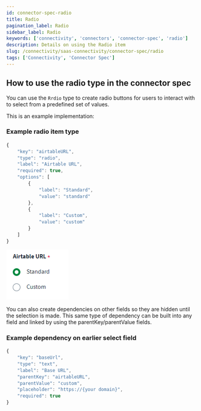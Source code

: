 ```yaml
---
id: connector-spec-radio
title: Radio
pagination_label: Radio
sidebar_label: Radio
keywords: ['connectivity', 'connectors', 'connector-spec', 'radio']
description: Details on using the Radio item
slug: /connectivity/saas-connectivity/connector-spec/radio
tags: ['Connectivity', 'Connector Spec']
---
```


## How to use the radio type in the connector spec

You can use the `Rrdio` type to create radio buttons for users to interact with to select from a predefined set of values.

This is an example implementation:

### Example radio item type

```javascript
{
    "key": "airtableURL",
    "type": "radio",
    "label": "Airtable URL",
    "required": true,
    "options": [
        {
            "label": "Standard",
            "value": "standard"
        },
        {
            "label": "Custom",
            "value": "custom"
        }
    ]
}
```

![radio input type](../img/radio.png)

You can also create dependencies on other fields so they are hidden until the selection is made. This same type of dependency can be built into any field and linked by using the parentKey/parentValue fields.

### Example dependency on earlier select field

```javascript
{
    "key": "baseUrl",
    "type": "text",
    "label": "Base URL",
    "parentKey": "airtableURL",
    "parentValue": "custom",
    "placeholder": "https://{your domain}",
    "required": true
}
```
